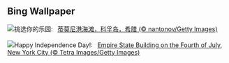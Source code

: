 ## Bing Wallpaper
![](https://www.bing.com/th?id=OHR.CorfuBeach_ZH-CN8660068587_UHD.jpg&w=1000)挑选你的乐园:&nbsp;&ensp;[蒂莫尼港海滩，科孚岛，希腊 (© nantonov/Getty Images)](https://www.bing.com/th?id=OHR.CorfuBeach_ZH-CN8660068587_UHD.jpg)
<br><br/>
![](https://www.bing.com/th?id=OHR.EmpireFourth_EN-US1852348146_UHD.jpg&w=1000)Happy Independence Day!:&nbsp;&ensp;[Empire State Building on the Fourth of July, New York City (© Tetra Images/Getty Images)](https://www.bing.com/th?id=OHR.EmpireFourth_EN-US1852348146_UHD.jpg)
<br><br/>

